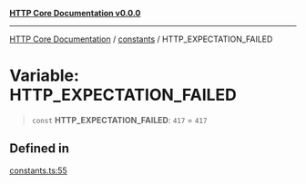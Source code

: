 [**HTTP Core Documentation v0.0.0**](../../README.md)

***

[HTTP Core Documentation](../../modules.md) / [constants](../README.md) / HTTP\_EXPECTATION\_FAILED

# Variable: HTTP\_EXPECTATION\_FAILED

> `const` **HTTP\_EXPECTATION\_FAILED**: `417` = `417`

## Defined in

[constants.ts:55](https://github.com/stonemjs/http-core/blob/24dd4b3f1e59fc19fb65fa5316121fe4b68e4f41/src/constants.ts#L55)

